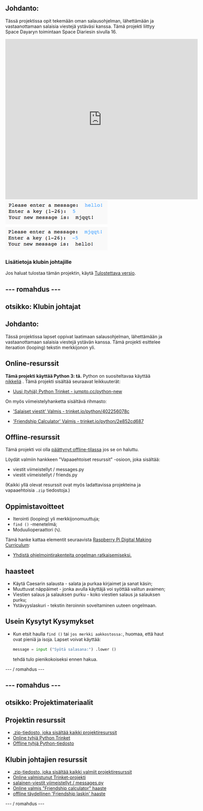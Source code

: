 ## Johdanto:

Tässä projektissa opit tekemään oman salausohjelman, lähettämään ja vastaanottamaan salaisia ​​viestejä ystäväsi kanssa. Tämä projekti liittyy Space Dayaryn toimintaan Space Diariesin sivulla 16.

<div class="trinket">
  <iframe src="https://trinket.io/embed/python/402256078c?outputOnly=true&start=result" width="600" height="500" frameborder="0" marginwidth="0" marginheight="0" allowfullscreen>
  </iframe>
  <img src="images/messages-finished.png">
</div>

### Lisätietoja klubin johtajille

Jos haluat tulostaa tämän projektin, käytä [Tulostettava versio](https://projects.raspberrypi.org/en/projects/secret-messages/print).

## \--- romahdus \---

## otsikko: Klubin johtajat

## Johdanto:

Tässä projektissa lapset oppivat laatimaan salausohjelman, lähettämään ja vastaanottamaan salaisia ​​viestejä ystävän kanssa. Tämä projekti esittelee iteraation (looping) tekstin merkkijonon yli.

## Online-resurssit

**Tämä projekti käyttää Python 3: tä.** Python on suositeltavaa käyttää [nikkeliä](https://trinket.io/) . Tämä projekti sisältää seuraavat leikkuuterät:

* [Uusi (tyhjä) Python Trinket - jumpto.cc/python-new](http://jumpto.cc/python-new)

On myös viimeistelyhanketta sisältävä rihmasto:

* ['Salaiset viestit' Valmis - trinket.io/python/402256078c](https://trinket.io/python/402256078c)

* ['Friendship Calculator' Valmis - trinket.io/python/2e852cd687](https://trinket.io/python/2e852cd687)

## Offline-resurssit

Tämä projekti voi olla [päättynyt offline-tilassa](https://www.codeclubprojects.org/en-GB/resources/python-working-offline/) jos se on haluttu.

Löydät valmiin hankkeen "Vapaaehtoiset resurssit" -osioon, joka sisältää:

* viestit viimeistellyt / messages.py
* viestit viimeistellyt / friends.py

(Kaikki yllä olevat resurssit ovat myös ladattavissa projekteina ja vapaaehtoisia `.zip` tiedostoja.)

## Oppimistavoitteet

* Iterointi (looping) yli merkkijonomuuttuja;
* `find ()` -menetelmä;
* Moduulioperaattori (`%`).

Tämä hanke kattaa elementit seuraavista [Raspberry Pi Digital Making Curriculum](http://rpf.io/curriculum):

* [Yhdistä ohjelmointirakenteita ongelman ratkaisemiseksi.](https://www.raspberrypi.org/curriculum/programming/builder)

## haasteet

* Käytä Caesarin salausta - salata ja purkaa kirjaimet ja sanat käsin;
* Muuttuvat näppäimet - jonka avulla käyttäjä voi syöttää valitun avaimen;
* Viestien salaus ja salauksen purku - koko viestien salaus ja salauksen purku;
* Ystävyyslaskuri - tekstin iteroinnin soveltaminen uuteen ongelmaan.

## Usein Kysytyt Kysymykset

* Kun etsit haulla `find ()` tai `jos merkki aakkostossa:`, huomaa, että haut ovat pieniä ja isoja. Lapset voivat käyttää:
    
    ```python
    message = input ("Syötä salasana:") .lower ()
    ```
    
    tehdä tulo pienikokoiseksi ennen hakua.

\--- / romahdus \---

## \--- romahdus \---

## otsikko: Projektimateriaalit

## Projektin resurssit

* [.zip-tiedosto, joka sisältää kaikki projektiresurssit](resources/secret-messages-project-resources.zip)
* [Online tyhjä Python Trinket](http://jumpto.cc/python-new)
* [Offline tyhjä Python-tiedosto](resources/new-new.py)

## Klubin johtajien resurssit

* [.zip-tiedosto, joka sisältää kaikki valmiit projektiresurssit](resources/secret-messages-volunteer-resources.zip)
* [Online valmistunut Trinket-projekti](https://trinket.io/python/402256078c)
* [salainen-viestit viimeistellyt / messages.py](resources/secret-messages-finished-messages.py)
* [Online valmis "Friendship calculator" haaste](https://trinket.io/python/2e852cd687)
* [offline täydellinen 'Friendship laskin' haaste](resources/friendship-calculator-finished-friends.py)

\--- / romahdus \---